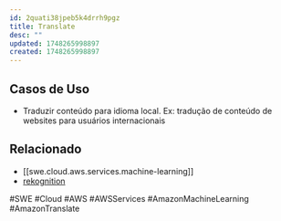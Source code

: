 ```yaml
---
id: 2quati38jpeb5k4drrh9pgz
title: Translate
desc: ""
updated: 1748265998897
created: 1748265998897
---
```


## Casos de Uso

- Traduzir conteúdo para idioma local. Ex: tradução de conteúdo de websites para usuários internacionais

## Relacionado

- [[swe.cloud.aws.services.machine-learning]]
- [rekognition](https://aws.amazon.com/translate/)

#SWE #Cloud #AWS #AWSServices #AmazonMachineLearning #AmazonTranslate
